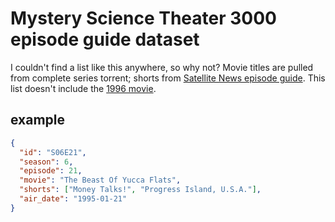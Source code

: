 # Mystery Science Theater 3000 episode guide dataset

I couldn't find a list like this anywhere, so why not? Movie titles are pulled
from complete series torrent; shorts from [Satellite News episode guide][sneq].
This list doesn't include the [1996 movie][mst3ktm].

## example

```json
{
  "id": "S06E21",
  "season": 6,
  "episode": 21,
  "movie": "The Beast Of Yucca Flats",
  "shorts": ["Money Talks!", "Progress Island, U.S.A."],
  "air_date": "1995-01-21"
}
```

[sneq]: http://www.mst3kinfo.com/?page_id=20112
[mst3ktm]: http://www.imdb.com/title/tt0117128
